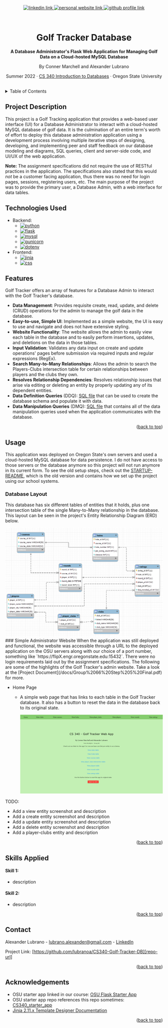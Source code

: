 <!-- Improved compatibility of back to top link: See: https://github.com/othneildrew/Best-README-Template/pull/73 -->
<a name="readme-top"></a>

<!-- Centered title section with descriptive lines -->
<div align="center">
  <!-- Badges -->
  <p>
    <a href="www.linkedin.com/in/lubrano-alexander">
      <img src="https://img.shields.io/badge/LinkedIn-0A66C2?style=for-the-badge&logo=linkedin" alt="linkedin link" />
    </a>
    <a href="https://lubranoa.github.io">
      <img src="https://img.shields.io/badge/Personal_Site-47b51b?style=for-the-badge" alt="personal website link" />
    </a>
    <a href="https://github.com/lubranoa">
      <img src="https://img.shields.io/badge/GitHub-8A2BE2?style=for-the-badge&logo=github" alt="github profile link" />
    </a>
  </p>
  <br />
  <!-- Titles and Subtitles -->
  <h1 align="center">Golf Tracker Database</h1>
  <p align="center">
    <b>A Database Administrator's Flask Web Application for Managing Golf Data on a Cloud-hosted MySQL Database</b>
  </p>
  <p align="center">
    By Conner Marchell and Alexander Lubrano
  </p>
  <p align="center">
    Summer 2022 · <a href="https://ecampus.oregonstate.edu/soc/ecatalog/ecoursedetail.htm?subject=CS&coursenumber=340&termcode=ALL">CS 340 Introduction to Databases</a> · Oregon State University
  </p>
  <br />
</div>

<!-- Table of Contents -->
<details>
  <summary>Table of Contents</summary>
    
  - [Project Description](#project-description)
  - [Technologies Used](#technologies-used)
  - [Features](#features)
  - [Usage](#usage)
    - [Database Layout](#database-layout)
    - [Simple Admin Website](#simple-administrator-website)
  - [Skills Applied](#skills-applied)
    - [Skill 1](#skill-1)
    - [Skill 2](#skill-2)
  - [Acknowledgements](#acknowledgements)

</details>

<!-- Project Description -->
## Project Description
This project is a Golf Tracking application that provides a web-based user interface (UI) for a Database Administrator to interact with a cloud-hosted MySQL database of golf data. It is the culmination of an entire term's worth of effort to deploy this database administration application using a development process involving multiple iterative steps of designing, developing, and implementing peer and staff feedback on our database modeling and diagrams, SQL queries, client and server-side code, and UI/UX of the web application.

**Note:** The assignment specifications did not require the use of RESTful practices in the application. The specifications also stated that this would *not* be a customer facing application, thus there was no need for login pages, sessions, registering users, etc. The main purpose of the project was to provide the primary user, a Database Admin, with a web interface for data tables.

<!-- Technologies Used -->
## Technologies Used
  - Backend:
    - [![python][python]][python-url]
    - [![flask][flask]][flask-url]
    - [![mysql][mysql]][mysql-url]
    - [![gunicorn][gunicorn]][gunicorn-url]
    - [![dotenv][dotenv]][dotenv-url]
  - Frontend:
    - [![jinja][jinja]][jinja-url]
    - [![css][css]][css-url]

<!-- Features -->
## Features
Golf Tracker offers an array of features for a Database Admin to interact with the Golf Tracker's database.
  - **Data Management**: Provides requisite create, read, update, and delete (CRUD) operations for the admin to manage the golf data in the database.
  - **Easy-to-use, Simple UI**: Implemented as a simple website, the UI is easy to use and navigate and does not have extensive styling.
  - **Website Functionality**: The website allows the admin to easily view each table in the database and to easily perform insertions, updates, and deletions on the data in those tables.
  - **Input Validation**: Validates any data input on create and update operations' pages before submission via required inputs and regular expressions (RegEx).
  - **Search Many-to-Many Relationships**: Allows the admin to search the Players-Clubs intersection table for certain relationships between players and the clubs they own.
  - **Resolves Relationship Dependencies**: Resolves relationship issues that arise via editing or deleting an entity by properly updating any of its dependent entities.
  - **Data Definition Queries** (DDQ): [SQL file](/database/golf-tracker-DDQ.sql) that can be used to create the database schema and populate it with data.
  - **Data Manipulation Queries** (DMQ): [SQL file](/database/golf-tracker-DDQ.sql) that contains all of the data manipulation queries used when the application communicates with the database.

<p align="right">(<a href="#readme-top">back to top</a>)</p>

<!-- Usage -->
## Usage
This application was deployed on Oregon State's own servers and used a cloud-hosted MySQL database for data persistence. I do not have access to those servers or the database anymore so this project will not run anymore in its current form. To see the old setup steps, check out the [STARTUP-README](/STARTUP-README.md), which is the old version and contains how we set up the project using our school systems.

### Database Layout
This database has six different tables of entities that it holds, plus one intersection table of the single Many-to-Many relationship in the database. This layout can be seen in the project's Entity Relationship Diagram (ERD) below.

<div align="center">
  <img src="./screenshots/340-ERD.png" width="750">
</div>
### Simple Administrator Website
When the application was still deployed and functional, the website was accessible through a URL to the deployed application on the OSU servers along with our choice of a port number, something like `https://flipX.engr.oregonstate.edu:15432`. There were no login requirements laid out by the assignment specifications. The following are some of the highlights of the Golf Tracker's admin website. Take a look at the [Project Document](/docs/Group%2066%20Step%205%20Final.pdf) for more. 

  - Home Page
    - A simple web page that has links to each table in the Golf Tracker database. It also has a button to reset the data in the database back to its original state. 

      ![Screenshot of the home page of the Golf Tracker website with links to all the tables in the database and a reset database button](/screenshots/340-home-page.png)

TODO:
  - Add a view entity screenshot and description
  - Add a create entity screenshot and description
  - Add a update entity screenshot and description
  - Add a delete entity screenshot and description
  - Add a player-clubs entity and description

<p align="right">(<a href="#readme-top">back to top</a>)</p>

<!-- Skills Applied -->
## Skills Applied
#### Skill 1:
  - description
#### Skill 2:
  - description

<p align="right">(<a href="#readme-top">back to top</a>)</p>

<!-- Contact -->
## Contact
Alexander Lubrano - [lubrano.alexander@gmail.com][email] - [LinkedIn][linkedin-url]

Project Link: [https://github.com/lubranoa/CS340-Golf-Tracker-DB][repo-url]

<p align="right">(<a href="#readme-top">back to top</a>)</p>

## Acknowledgements

- OSU starter app linked in our course: [OSU Flask Starter App](https://github.com/osu-cs340-ecampus/flask-starter-app)
- OSU starter app repo references this repo sometimes: [CS340_starter_app](https://github.com/mlapresta/cs340_starter_app)
- [Jinja 2.11.x Template Designer Documentation](https://jinja.palletsprojects.com/en/2.11.x/templates/)

<p align="right">(<a href="#readme-top">back to top</a>)</p>

<!-- Markdown links -->
<!-- https://www.markdownguide.org/basic-syntax/#reference-style-links -->
[python]: https://img.shields.io/badge/Python-3776AB?style=for-the-badge&logo=python&logoColor=ffd343
[python-url]: https://www.python.org/

[flask]: https://img.shields.io/badge/Flask-grey?style=for-the-badge&logo=flask
[flask-url]: https://flask.palletsprojects.com/en/3.0.x/

[dotenv]: https://img.shields.io/badge/Dotenv-grey?style=for-the-badge&logo=dotenv&logoColor=ecd53f
[dotenv-url]: https://pypi.org/project/python-dotenv/

[mysql]: https://img.shields.io/badge/MySQL-4479A1?style=for-the-badge&logo=mysql&logoColor=white
[mysql-url]: https://www.mysql.com/

[gunicorn]: https://img.shields.io/badge/Gunicorn-grey?style=for-the-badge&logo=gunicorn
[gunicorn-url]: https://gunicorn.org/

[jinja]: https://shields.io/badge/Jinja2_Templates-B41717?style=for-the-badge&logo=jinja
[jinja-url]:https://jinja.palletsprojects.com/en/2.11.x/templates/

[css]: https://shields.io/badge/CSS-grey?style=for-the-badge&logo=css3&logoColor=1572B6
[css-url]: https://www.w3.org/Style/CSS/

[shields-url]: https://shields.io/
[icons-url]: https://simpleicons.org/

[email]: mailto:lubrano.alexander@gmail.com
[linkedin-url]: www.linkedin.com/in/lubrano-alexander
[repo-url]: https://github.com/lubranoa/CS340-Golf-Tracker-DB
